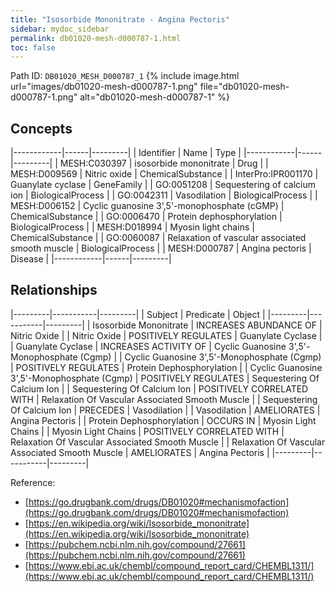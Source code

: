 ```yaml
---
title: "Isosorbide Mononitrate - Angina Pectoris"
sidebar: mydoc_sidebar
permalink: db01020-mesh-d000787-1.html
toc: false 
---
```



Path ID: `DB01020_MESH_D000787_1`
{% include image.html url="images/db01020-mesh-d000787-1.png" file="db01020-mesh-d000787-1.png" alt="db01020-mesh-d000787-1" %}

## Concepts

|------------|------|---------|
| Identifier | Name | Type    |
|------------|------|---------|
| MESH:C030397 | isosorbide mononitrate | Drug |
| MESH:D009569 | Nitric oxide | ChemicalSubstance |
| InterPro:IPR001170 | Guanylate cyclase | GeneFamily |
| GO:0051208 | Sequestering of calcium ion | BiologicalProcess |
| GO:0042311 | Vasodilation | BiologicalProcess |
| MESH:D006152 | Cyclic guanosine 3',5'-monophosphate (cGMP) | ChemicalSubstance |
| GO:0006470 | Protein dephosphorylation | BiologicalProcess |
| MESH:D018994 | Myosin light chains | ChemicalSubstance |
| GO:0060087 | Relaxation of vascular associated smooth muscle | BiologicalProcess |
| MESH:D000787 | Angina pectoris | Disease |
|------------|------|---------|

## Relationships

|---------|-----------|---------|
| Subject | Predicate | Object  |
|---------|-----------|---------|
| Isosorbide Mononitrate | INCREASES ABUNDANCE OF | Nitric Oxide |
| Nitric Oxide | POSITIVELY REGULATES | Guanylate Cyclase |
| Guanylate Cyclase | INCREASES ACTIVITY OF | Cyclic Guanosine 3',5'-Monophosphate (Cgmp) |
| Cyclic Guanosine 3',5'-Monophosphate (Cgmp) | POSITIVELY REGULATES | Protein Dephosphorylation |
| Cyclic Guanosine 3',5'-Monophosphate (Cgmp) | POSITIVELY REGULATES | Sequestering Of Calcium Ion |
| Sequestering Of Calcium Ion | POSITIVELY CORRELATED WITH | Relaxation Of Vascular Associated Smooth Muscle |
| Sequestering Of Calcium Ion | PRECEDES | Vasodilation |
| Vasodilation | AMELIORATES | Angina Pectoris |
| Protein Dephosphorylation | OCCURS IN | Myosin Light Chains |
| Myosin Light Chains | POSITIVELY CORRELATED WITH | Relaxation Of Vascular Associated Smooth Muscle |
| Relaxation Of Vascular Associated Smooth Muscle | AMELIORATES | Angina Pectoris |
|---------|-----------|---------|

Reference: 
  - [https://go.drugbank.com/drugs/DB01020#mechanismofaction](https://go.drugbank.com/drugs/DB01020#mechanismofaction)
  - [https://en.wikipedia.org/wiki/Isosorbide_mononitrate](https://en.wikipedia.org/wiki/Isosorbide_mononitrate)
  - [https://pubchem.ncbi.nlm.nih.gov/compound/27661](https://pubchem.ncbi.nlm.nih.gov/compound/27661)
  - [https://www.ebi.ac.uk/chembl/compound_report_card/CHEMBL1311/](https://www.ebi.ac.uk/chembl/compound_report_card/CHEMBL1311/)
